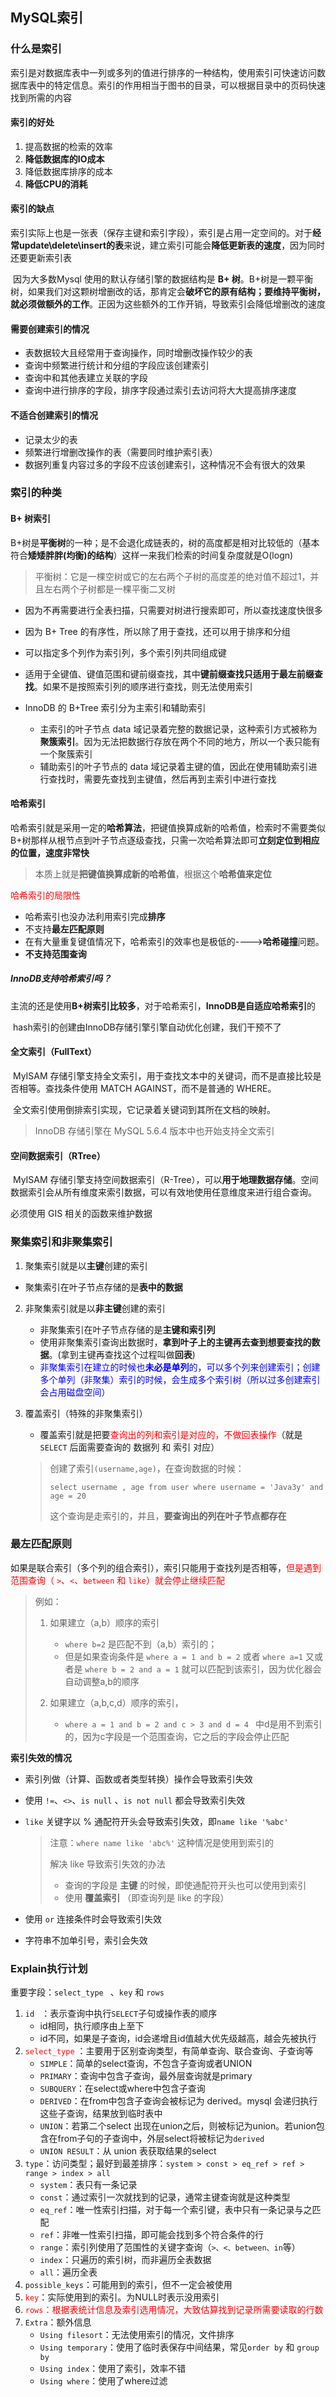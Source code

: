 ## MySQL索引

### 什么是索引	

​		索引是对数据库表中一列或多列的值进行排序的一种结构，使用索引可快速访问数据库表中的特定信息。索引的作用相当于图书的目录，可以根据目录中的页码快速找到所需的内容

#### 索引的好处

1. 提高数据的检索的效率
2. **降低数据库的IO成本**
3. 降低数据库排序的成本
4. **降低CPU的消耗**

#### 索引的缺点

​		索引实际上也是一张表（保存主键和索引字段），索引是占用一定空间的。对于**经常update\delete\insert的表**来说，建立索引可能会**降低更新表的速度**，因为同时还要更新索引表

​		因为大多数Mysql 使用的默认存储引擎的数据结构是 **B+ 树**。B+树是一颗平衡树，如果我们对这颗树增删改的话，那肯定会**破坏它的原有结构；要维持平衡树，就必须做额外的工作**。正因为这些额外的工作开销，导致索引会降低增删改的速度

#### 需要创建索引的情况

- 表数据较大且经常用于查询操作，同时增删改操作较少的表
- 查询中频繁进行统计和分组的字段应该创建索引
- 查询中和其他表建立关联的字段
- 查询中进行排序的字段，排序字段通过索引去访问将大大提高排序速度

#### 不适合创建索引的情况

- 记录太少的表
- 频繁进行增删改操作的表（需要同时维护索引表）
- 数据列重复内容过多的字段不应该创建索引，这种情况不会有很大的效果



### 索引的种类

#### B+ 树索引

​		B+树是**平衡树**的一种；是不会退化成链表的，树的高度都是相对比较低的（基本符合**矮矮胖胖(均衡)的结构**）这样一来我们检索的时间复杂度就是O(logn)

> 平衡树：它是一棵空树或它的左右两个子树的高度差的绝对值不超过1，并且左右两个子树都是一棵平衡二叉树

- 因为不再需要进行全表扫描，只需要对树进行搜索即可，所以查找速度快很多

- 因为 B+ Tree 的有序性，所以除了用于查找，还可以用于排序和分组

- 可以指定多个列作为索引列，多个索引列共同组成键
- 适用于全键值、键值范围和键前缀查找，其中**键前缀查找只适用于最左前缀查找**。如果不是按照索引列的顺序进行查找，则无法使用索引
- InnoDB 的 B+Tree 索引分为主索引和辅助索引
  - 主索引的叶子节点 data 域记录着完整的数据记录，这种索引方式被称为**聚簇索引**。因为无法把数据行存放在两个不同的地方，所以一个表只能有一个聚簇索引
  - 辅助索引的叶子节点的 data 域记录着主键的值，因此在使用辅助索引进行查找时，需要先查找到主键值，然后再到主索引中进行查找



#### 哈希索引

​		哈希索引就是采用一定的**哈希算法**，把键值换算成新的哈希值，检索时不需要类似B+树那样从根节点到叶子节点逐级查找，只需一次哈希算法即可**立刻定位到相应的位置，速度非常快**

>  本质上就是**把键值换算成新的哈希值**，根据这个**哈希值来定位**

<font color=red>哈希索引的局限性</font>

- 哈希索引也没办法利用索引完成**排序**
- 不支持**最左匹配原则**
- 在有大量重复键值情况下，哈希索引的效率也是极低的---->**哈希碰撞**问题。
- **不支持范围查询**



##### InnoDB支持哈希索引吗？

​		主流的还是使用**B+树索引比较多**，对于哈希索引，**InnoDB是自适应哈希索引**的

​		hash索引的创建由InnoDB存储引擎引擎自动优化创建，我们干预不了



#### 全文索引（FullText）

​		MyISAM 存储引擎支持全文索引，用于查找文本中的关键词，而不是直接比较是否相等。查找条件使用 MATCH AGAINST，而不是普通的 WHERE。

​		全文索引使用倒排索引实现，它记录着关键词到其所在文档的映射。

>  InnoDB 存储引擎在 MySQL 5.6.4 版本中也开始支持全文索引



#### 空间数据索引（RTree）

​		MyISAM 存储引擎支持空间数据索引（R-Tree），可以**用于地理数据存储**。空间数据索引会从所有维度来索引数据，可以有效地使用任意维度来进行组合查询。

必须使用 GIS 相关的函数来维护数据



### 聚集索引和非聚集索引

1. 聚集索引就是以**主键**创建的索引
   
- 聚集索引在叶子节点存储的是**表中的数据**
   
2. 非聚集索引就是以**非主键**创建的索引

   - 非聚集索引在叶子节点存储的是**主键和索引列**
   - 使用非聚集索引查询出数据时，**拿到叶子上的主键再去查到想要查找的数据**。(拿到主键再查找这个过程叫做**回表**)
   - <font color=blue>非聚集索引在建立的时候也**未必是单列**的，可以多个列来创建索引；创建多个单列（非聚集）索引的时候，会生成多个索引树（所以过多创建索引会占用磁盘空间）</font>

3. 覆盖索引（特殊的非聚集索引）

   - 覆盖索引就是把要<font color=red>查询出的列和索引是对应的，不做回表操作</font>（就是 `SELECT` 后面需要查询的 数据列 和 索引 对应）

   > 创建了索引`(username,age)`，在查询数据的时候：
   >
   > `select username , age from user where username = 'Java3y' and age = 20`
   >
   > 这个查询是走索引的，并且，**要查询出的列在叶子节点都存在**



### 最左匹配原则

​		如果是联合索引（多个列的组合索引），索引只能用于查找列是否相等，<font color=red>但是遇到范围查询（ `>`、`<`、`between` 和 `like`）就会停止继续匹配</font>

> 例如：
>
> 1. 如果建立（a,b）顺序的索引
>    - `where b=2` 是匹配不到（a,b）索引的；
>    - 但是如果查询条件是 `where a = 1 and b = 2` 或者 `where a=1`  又或者是 `where b = 2 and a = 1` 就可以匹配到该索引，因为优化器会自动调整a,b的顺序
>
> 2. 如果建立（a,b,c,d）顺序的索引，
>    - `where a = 1 and b = 2 and c > 3 and d = 4 `  中d是用不到索引的，因为c字段是一个范围查询，它之后的字段会停止匹配

**索引失效的情况**

- 索引列做（计算、函数或者类型转换）操作会导致索引失效

- 使用 `!=`、`<>`、`is null` 、`is not null` 都会导致索引失效

- `like` 关键字以 % 通配符开头会导致索引失效，即`name like '%abc' `

  > 注意：`where name like 'abc%'` 这种情况是使用到索引的
  >
  > 解决 like 导致索引失效的办法
  >
  > - 查询的字段是 **主键** 的时候，即使通配符开头也可以使用到索引
  > - 使用 **覆盖索引** （即查询列是 like 的字段）

- 使用 `or` 连接条件时会导致索引失效

- 字符串不加单引号，索引会失效



### Explain执行计划

重要字段：`select_type ` 、`key` 和 `rows`



1. `id ` ：表示查询中执行`SELECT`子句或操作表的顺序
   - id相同，执行顺序由上至下
   - id不同，如果是子查询，id会递增且id值越大优先级越高，越会先被执行
2. <font color=red>`select_type` </font>：主要用于区别查询类型，有简单查询、联合查询、子查询等
   - `SIMPLE`：简单的select查询，不包含子查询或者UNION
   - `PRIMARY`：查询中包含子查询，最外层查询就是primary
   - `SUBQUERY`：在select或where中包含子查询
   - `DERIVED`：在from中包含子查询会被标记为 derived。mysql 会递归执行这些子查询，结果放到临时表中
   - `UNION`：若第二个select 出现在union之后，则被标记为union。若union包含在from子句的子查询中，外层select将被标记为`derived`
   - `UNION RESULT`：从 union 表获取结果的select
3. `type`：访问类型；最好到最差排序：`system > const > eq_ref > ref > range > index > all`
   - `system`：表只有一条记录
   - `const`：通过索引一次就找到的记录，通常主键查询就是这种类型
   - `eq_ref`：唯一性索引扫描，对于每一个索引键，表中只有一条记录与之匹配
   - `ref`：非唯一性索引扫描，即可能会找到多个符合条件的行
   - `range`：索引列使用了范围性的关键字查询（`>、<、between、in`等）
   - `index`：只遍历的索引树，而非遍历全表数据
   - `all`：遍历全表
4. `possible_keys`：可能用到的索引，但不一定会被使用
5. <font color=red>`key`</font>：实际使用到的索引。为NULL时表示没用索引
6. <font color=red>`rows`：根据表统计信息及索引选用情况，大致估算找到记录所需要读取的行数</font>
7. `Extra`：额外信息
   - `Using filesort`：无法使用索引的情况，文件排序
   - `Using temporary`：使用了临时表保存中间结果，常见`order by` 和 `group by`
   - `Using index`：使用了索引，效率不错
   - `Using where`：使用了where过滤





